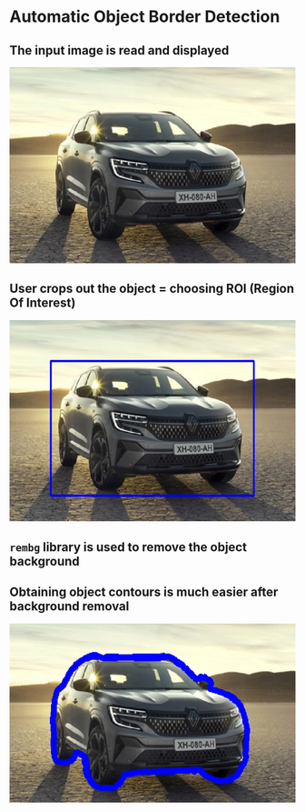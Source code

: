 # Automatic Object Border Detection

## The input image is read and displayed

![Input Image](./images/test1.png?raw=true)
## User crops out the object = choosing ROI (Region Of Interest)

![Selecting ROI from Image](./images/test2.png?raw=true)
## `rembg` library is used to remove the object background 

## Obtaining object contours is much easier after background removal

![Border for Object Of Interest](./images/test3.png?raw=true)